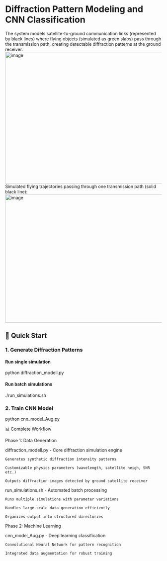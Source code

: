 # Diffraction Pattern Modeling and CNN Classification

The system models satellite-to-ground communication links (represented by black lines) where flying objects (simulated as green slabs) pass through the transmission path, creating detectable diffraction patterns at the ground receiver.
<img width="1153" height="424" alt="image" src="https://github.com/user-attachments/assets/2cb21cfa-1f51-4a4c-b791-8d9ee98135fb" />
Simulated flying trajectories passing through one transmission path (solid black line):
<img width="815" height="413" alt="image" src="https://github.com/user-attachments/assets/55c8a673-bf57-4ec1-ab99-53f5ac210551" />



## 🚀 Quick Start

### 1. Generate Diffraction Patterns

#### Run single simulation
python diffraction_modell.py

#### Run batch simulations
./run_simulations.sh

### 2. Train CNN Model
python cnn_model_Aug.py



📊 Complete Workflow

Phase 1: Data Generation

diffraction_modell.py - Core diffraction simulation engine

    Generates synthetic diffraction intensity patterns

    Customizable physics parameters (wavelength, satellite heigh, SNR etc.)

    Outputs diffraction images detected by ground satellite receiver

run_simulations.sh - Automated batch processing

    Runs multiple simulations with parameter variations

    Handles large-scale data generation efficiently

    Organizes output into structured directories

Phase 2: Machine Learning

cnn_model_Aug.py - Deep learning classification

    Convolutional Neural Network for pattern recognition

    Integrated data augmentation for robust training

    
